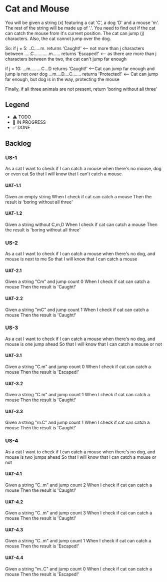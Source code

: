 # Cat and Mouse

You will be given a string (x) featuring a cat 'C', a dog 'D' and a mouse 'm'. The rest of the string will be made up of '.'.
You need to find out if the cat can catch the mouse from it's current position. The cat can jump (j) characters.
Also, the cat cannot jump over the dog.

So:
if j = 5:
..C.....m. returns 'Caught!' <-- not more than j characters between
.....C............m...... returns 'Escaped!' <-- as there are more than j characters between the two, the cat can't jump far enough

if j = 10:
...m.........C...D returns 'Caught!' <--Cat can jump far enough and jump is not over dog
...m....D....C....... returns 'Protected!' <-- Cat can jump far enough, but dog is in the way, protecting the mouse

Finally, if all three animals are not present, return 'boring without all three'

## Legend
- ⚠ TODO
- 🚧 IN PROGRESS
- ✅ DONE

## Backlog

### US-1
As a cat
I want to check if I can catch a mouse when there's no mouse, dog or even cat
So that I will know that I can't catch a mouse

#### UAT-1.1
Given an empty string
When I check if cat can catch a mouse
Then the result is 'boring without all three'

#### UAT-1.2
Given a string without C,m,D
When I check if cat can catch a mouse
Then the result is 'boring without all three'

### US-2
As a cat
I want to check if I can catch a mouse when there's no dog, and mouse is next to me
So that I will know that I can catch a mouse

#### UAT-2.1
Given a string "Cm" and jump count 0
When I check if cat can catch a mouse
Then the result is 'Caught!'

#### UAT-2.2
Given a string "mC" and jump count 1
When I check if cat can catch a mouse
Then the result is 'Caught!'

### US-3
As a cat
I want to check if I can catch a mouse when there's no dog, and mouse is one jump ahead
So that I will know that I can catch a mouse or not

#### UAT-3.1
Given a string "C.m" and jump count 0
When I check if cat can catch a mouse
Then the result is 'Escaped!'

#### UAT-3.2
Given a string "C.m" and jump count 1
When I check if cat can catch a mouse
Then the result is 'Caught!'

#### UAT-3.3
Given a string "m.C" and jump count 1
When I check if cat can catch a mouse
Then the result is 'Caught!'

### US-4
As a cat
I want to check if I can catch a mouse when there's no dog, and mouse is two jumps ahead
So that I will know that I can catch a mouse or not

#### UAT-4.1
Given a string "C..m" and jump count 2
When I check if cat can catch a mouse
Then the result is 'Caught!'

#### UAT-4.2
Given a string "C..m" and jump count 3
When I check if cat can catch a mouse
Then the result is 'Caught!'

#### UAT-4.3
Given a string "C..m" and jump count 1
When I check if cat can catch a mouse
Then the result is 'Escaped!'

#### UAT-4.4
Given a string "m..C" and jump count 0
When I check if cat can catch a mouse
Then the result is 'Escaped!'